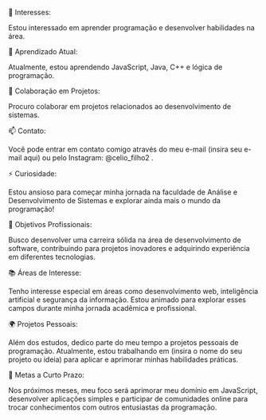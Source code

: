 👀 Interesses:

Estou interessado em aprender programação e desenvolver habilidades na área.

🌱 Aprendizado Atual:

Atualmente, estou aprendendo JavaScript, Java, C++ e lógica de programação.

💞️ Colaboração em Projetos:

Procuro colaborar em projetos relacionados ao desenvolvimento de sistemas.

📫 Contato:

Você pode entrar em contato comigo através do meu e-mail (insira seu e-mail aqui) ou pelo Instagram: @celio_filho2 .

⚡ Curiosidade:

Estou ansioso para começar minha jornada na faculdade de Análise e Desenvolvimento de Sistemas e explorar ainda mais o mundo da programação!

🚀 Objetivos Profissionais:

Busco desenvolver uma carreira sólida na área de desenvolvimento de software, contribuindo para projetos inovadores e adquirindo experiência em diferentes tecnologias.

📚 Áreas de Interesse:

Tenho interesse especial em áreas como desenvolvimento web, inteligência artificial e segurança da informação. Estou animado para explorar esses campos durante minha jornada acadêmica e profissional.

🌍 Projetos Pessoais:

Além dos estudos, dedico parte do meu tempo a projetos pessoais de programação. Atualmente, estou trabalhando em (insira o nome do seu projeto ou ideia) para aplicar e aprimorar minhas habilidades práticas.

🎯 Metas a Curto Prazo:

Nos próximos meses, meu foco será aprimorar meu domínio em JavaScript, desenvolver aplicações simples e participar de comunidades online para trocar conhecimentos com outros entusiastas da programação.
<!---
CELIOFILHO155/CELIOFILHO155 is a ✨ special ✨ repository because its `README.md` (this file) appears on your GitHub profile.
You can click the Preview link to take a look at your changes.
--->
